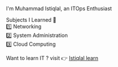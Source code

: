I'm Muhammad Istiqlal, an ITOps Enthusiast

Subjects I Learned 📖 <br>
1️⃣ Networking <br>
2️⃣ System Administration <br>
3️⃣ Cloud Computing <br>

Want to learn IT ? visit 👉 [Istiqlal learn](https://github.com/istiqlal-learn)
